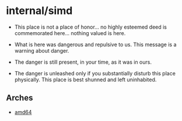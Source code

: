 # internal/simd

  - This place is not a place of honor... no highly esteemed deed is
    commemorated here... nothing valued is here.

  - What is here was dangerous and repulsive to us. This message is a warning
    about danger.

  - The danger is still present, in your time, as it was in ours.

  - The danger is unleashed only if you substantially disturb this place
    physically. This place is best shunned and left uninhabited.


## Arches

 - [amd64](README_AMD64.md)
